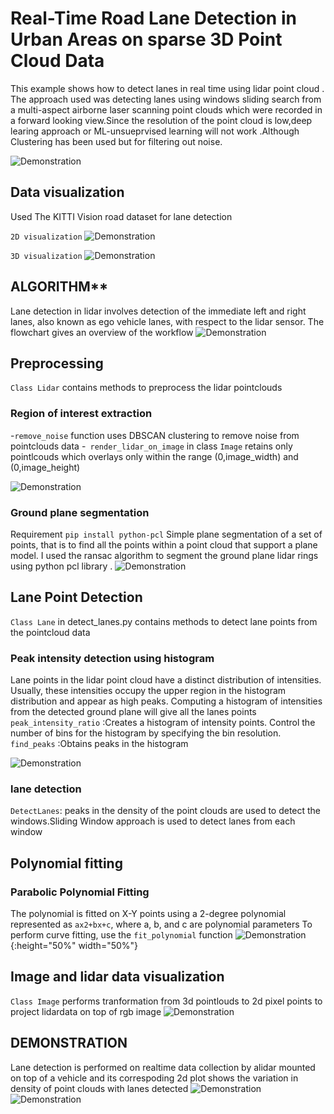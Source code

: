 #  Real-Time Road Lane Detection in Urban Areas on sparse 3D Point Cloud Data
This example shows how to detect lanes in real time using lidar point cloud .
The approach used was detecting lanes using windows sliding search from  a multi-aspect airborne laser scanning point clouds which were recorded in a forward looking view.Since the resolution of the point cloud is low,deep learing approach or ML-unsueprvised learning will not work .Although Clustering has been used but for filtering out noise.

![Demonstration](https://github.com/ashleetiw/Lane-detection-pointclouds/blob/main/demo.gif)

## Data visualization 
Used The KITTI Vision road dataset for lane detection 

``2D visualization``
![Demonstration](https://github.com/ashleetiw/Lane-detection-pointclouds/blob/main/img/2d_original_img.png)

``3D visualization``
![Demonstration](https://github.com/ashleetiw/Lane-detection-pointclouds/blob/main/img/original_pcl.png)


## ALGORITHM** 
Lane detection in lidar involves detection of the immediate left and right lanes, also known as ego vehicle lanes, with respect to the lidar sensor. The flowchart gives an overview of the workflow 
![Demonstration](https://github.com/ashleetiw/Lane-detection-pointclouds/blob/main/img/flowdiagram.png)

## Preprocessing
`Class Lidar` contains methods to preprocess the lidar pointclouds 
### Region of interest extraction
-`remove_noise` function uses DBSCAN clustering to remove noise from pointclouds data
-` render_lidar_on_image` in class `Image` retains only pointlcouds which overlays only within the range (0,image_width) and (0,image_height)

![Demonstration](https://github.com/ashleetiw/Lane-detection-pointclouds/blob/main/img/lidarpoints.png)

### Ground plane segmentation
Requirement `pip install python-pcl`
Simple plane segmentation of a set of points, that is to find all the points within a point cloud that support a plane model. I used the ransac algorithm to segment the ground plane lidar rings using python pcl library .
![Demonstration](https://github.com/ashleetiw/Lane-detection-pointclouds/blob/main/img/groundplane.png)

## Lane Point Detection
`Class Lane`  in detect_lanes.py contains methods to detect lane points from the pointcloud data 

### Peak intensity detection using histogram
Lane points in the lidar point cloud have a distinct distribution of intensities. Usually, these intensities occupy the upper region in the histogram distribution and appear as high peaks. Computing a histogram of intensities from the detected ground plane will give all the lanes points 
`peak_intensity_ratio` :Creates a histogram of intensity points. Control the number of bins for the histogram by specifying the bin resolution.
`find_peaks` :Obtains peaks in the histogram  

![Demonstration](https://github.com/ashleetiw/Lane-detection-pointclouds/blob/main/img/intensity_histogram.png)

### lane detection
`DetectLanes`: peaks in the density of the  point clouds are used to detect the windows.Sliding Window approach is used to detect lanes from each window 
<!-- ![Demonstration](https://github.com/ashleetiw/Lane-detection-pointclouds/blob/main/window_searchresult.png) -->

## Polynomial fitting 
### Parabolic Polynomial Fitting
The polynomial is fitted on X-Y points using a 2-degree polynomial represented as `ax2+bx+c`, where a, b, and c are polynomial parameters
To perform curve fitting, use the `fit_polynomial` function
![Demonstration](https://github.com/ashleetiw/Lane-detection-pointclouds/blob/main/img/scatter2dplot_fittedlanes.png){:height="50%" width="50%"}

## Image and lidar data visualization
`Class Image` performs tranformation from 3d pointlouds to 2d pixel points to project lidardata on top of rgb image 
![Demonstration](https://github.com/ashleetiw/Lane-detection-pointclouds/blob/main/img/lanelines.png)


## DEMONSTRATION 
Lane detection is performed on realtime data collection by alidar mounted on top of a vehicle and its correspoding 2d plot shows the variation in density of point clouds with lanes detected 
![Demonstration](https://github.com/ashleetiw/Lane-detection-pointclouds/blob/main/output.gif)
![Demonstration](https://github.com/ashleetiw/Lane-detection-pointclouds/blob/main/output2d.gif)

